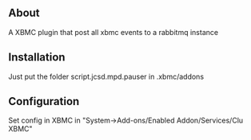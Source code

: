 About
--------
A XBMC plugin that post all xbmc events to a rabbitmq instance

Installation
--------
Just put the folder script.jcsd.mpd.pauser in .xbmc/addons

Configuration
--------
Set config in XBMC in "System->Add-ons/Enabled Addon/Services/Clu XBMC"
